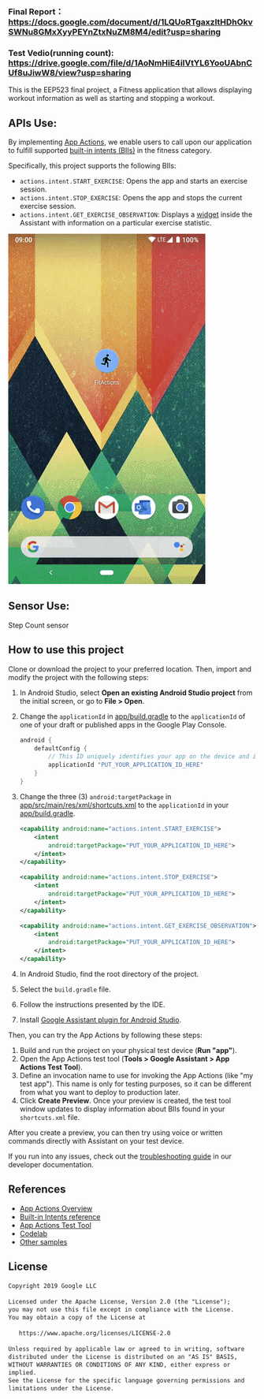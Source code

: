 ### Final Report：https://docs.google.com/document/d/1LQUoRTgaxzItHDhOkvSWNu8GMxXyyPEYnZtxNuZM8M4/edit?usp=sharing
### Test Vedio(running count): https://drive.google.com/file/d/1AoNmHiE4iIVtYL6YooUAbnCUf8uJiwW8/view?usp=sharing
This is the EEP523 final project, a Fitness application that allows displaying workout information as well as starting and stopping a workout. 
## APIs Use:
By implementing [App Actions](https://developer.android.com/guide/app-actions/overview), we enable users to call upon our application to fulfill supported [built-in intents (BIIs)](https://developer.android.com/reference/app-actions/built-in-intents) in the fitness category.

Specifically, this project supports the following BIIs:
* `actions.intent.START_EXERCISE`: Opens the app and starts an exercise session.
* `actions.intent.STOP_EXERCISE`: Opens the app and stops the current exercise session.
* `actions.intent.GET_EXERCISE_OBSERVATION`: Displays a [widget](https://developers.google.com/assistant/app/widgets) inside the Assistant with information on a particular exercise statistic.

![alt-text](media/fit-actions-demo.gif "App Actions Demo")
## Sensor Use: 
Step Count sensor

## How to use this project

Clone or download the project to your preferred location. Then, import and modify the project with the following steps:

1. In Android Studio, select **Open an existing Android Studio project** from the initial screen, or go to **File > Open**.
2. Change the `applicationId` in [app/build.gradle](app/build.gradle) to the `applicationId` of one of your draft or published apps in the Google Play Console.

    ```groovy
    android {
        defaultConfig {
            // This ID uniquely identifies your app on the device and in Google Play
            applicationId "PUT_YOUR_APPLICATION_ID_HERE"
        }
    }
    ```

3. Change the three (3) `android:targetPackage` in [app/src/main/res/xml/shortcuts.xml](app/src/main/res/xml/shortcuts.xml) to the `applicationId` in your [app/build.gradle](app/build.gradle).

    ```xml
    <capability android:name="actions.intent.START_EXERCISE">
        <intent
            android:targetPackage="PUT_YOUR_APPLICATION_ID_HERE">
        </intent>
    </capability>
    ```

    ```xml
    <capability android:name="actions.intent.STOP_EXERCISE">
        <intent
            android:targetPackage="PUT_YOUR_APPLICATION_ID_HERE">
        </intent>
    </capability>
    ```

    ```xml
    <capability android:name="actions.intent.GET_EXERCISE_OBSERVATION">
        <intent
            android:targetPackage="PUT_YOUR_APPLICATION_ID_HERE">
        </intent>
    </capability>
    ```

4. In Android Studio, find the root directory of the project.
5. Select the `build.gradle` file.
6. Follow the instructions presented by the IDE.
7. Install [Google Assistant plugin for Android Studio](https://developers.google.com/assistant/app/test-tool).

Then, you can try the App Actions by following these steps:

1. Build and run the project on your physical test device (**Run "app"**).
2. Open the App Actions test tool (**Tools > Google Assistant > App Actions Test Tool**).
3. Define an invocation name to use for invoking the App Actions (like "my test app"). This name is only for testing purposes, so it can be different from what you want to deploy to production later.
4. Click **Create Preview**. Once your preview is created, the test tool window updates to display information about BIIs found in your `shortcuts.xml` file.

After you create a preview, you can then try using voice or written commands directly with Assistant on your test device.

If you run into any issues, check out the [troubleshooting guide](https://developers.google.com/assistant/app/troubleshoot) in our developer documentation.


## References

* [App Actions Overview](https://developers.google.com/assistant/app/overview)
* [Built-in Intents reference](https://developers.google.com/assistant/app/reference/built-in-intents/bii-index)
* [App Actions Test Tool](https://developers.google.com/assistant/app/test-tool)
* [Codelab](https://developers.google.com/assistant/app/codelabs)
* [Other samples](https://developers.google.com/assistant/app/samples)

## License
```
Copyright 2019 Google LLC

Licensed under the Apache License, Version 2.0 (the "License");
you may not use this file except in compliance with the License.
You may obtain a copy of the License at

   https://www.apache.org/licenses/LICENSE-2.0

Unless required by applicable law or agreed to in writing, software
distributed under the License is distributed on an "AS IS" BASIS,
WITHOUT WARRANTIES OR CONDITIONS OF ANY KIND, either express or implied.
See the License for the specific language governing permissions and
limitations under the License.
```
